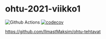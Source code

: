 # ohtu-2021-viikko1

![Github Actions](https://github.com/IlmastMaksim/ohtu-2021-viikko1/workflows/CI/badge.svg)
[![codecov](https://codecov.io/gh/IlmastMaksim/ohtu-2021-viikko1/branch/main/graph/badge.svg?token=X3S3U738T3)](https://codecov.io/gh/IlmastMaksim/ohtu-2021-viikko1)

https://github.com/IlmastMaksim/ohtu-tehtavat